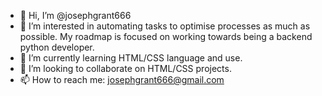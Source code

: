 - 👋 Hi, I’m @josephgrant666
- 👀 I’m interested in automating tasks to optimise processes as much as possible. My roadmap is focused on working towards being a backend python developer.
- 🌱 I’m currently learning HTML/CSS language and use.
- 💞️ I’m looking to collaborate on HTML/CSS projects.
- 📫 How to reach me: josephgrant666@gmail.com
